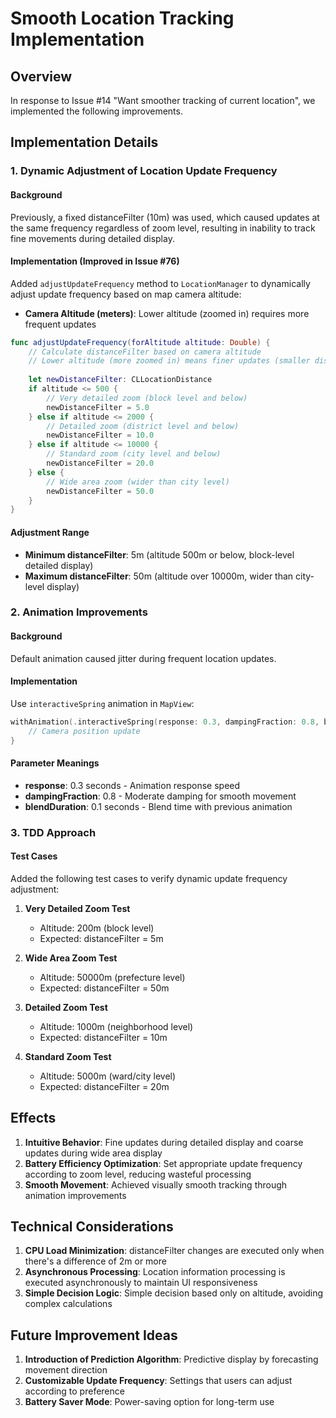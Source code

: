 # Smooth Location Tracking Implementation

## Overview

In response to Issue #14 "Want smoother tracking of current location", we implemented the following improvements.

## Implementation Details

### 1. Dynamic Adjustment of Location Update Frequency

#### Background
Previously, a fixed distanceFilter (10m) was used, which caused updates at the same frequency regardless of zoom level, resulting in inability to track fine movements during detailed display.

#### Implementation (Improved in Issue #76)
Added `adjustUpdateFrequency` method to `LocationManager` to dynamically adjust update frequency based on map camera altitude:

- **Camera Altitude (meters)**: Lower altitude (zoomed in) requires more frequent updates

```swift
func adjustUpdateFrequency(forAltitude altitude: Double) {
    // Calculate distanceFilter based on camera altitude
    // Lower altitude (more zoomed in) means finer updates (smaller distanceFilter)
    
    let newDistanceFilter: CLLocationDistance
    if altitude <= 500 {
        // Very detailed zoom (block level and below)
        newDistanceFilter = 5.0
    } else if altitude <= 2000 {
        // Detailed zoom (district level and below)
        newDistanceFilter = 10.0
    } else if altitude <= 10000 {
        // Standard zoom (city level and below)
        newDistanceFilter = 20.0
    } else {
        // Wide area zoom (wider than city level)
        newDistanceFilter = 50.0
    }
}
```

#### Adjustment Range
- **Minimum distanceFilter**: 5m (altitude 500m or below, block-level detailed display)
- **Maximum distanceFilter**: 50m (altitude over 10000m, wider than city-level display)

### 2. Animation Improvements

#### Background
Default animation caused jitter during frequent location updates.

#### Implementation
Use `interactiveSpring` animation in `MapView`:

```swift
withAnimation(.interactiveSpring(response: 0.3, dampingFraction: 0.8, blendDuration: 0.1)) {
    // Camera position update
}
```

#### Parameter Meanings
- **response**: 0.3 seconds - Animation response speed
- **dampingFraction**: 0.8 - Moderate damping for smooth movement
- **blendDuration**: 0.1 seconds - Blend time with previous animation

### 3. TDD Approach

#### Test Cases
Added the following test cases to verify dynamic update frequency adjustment:

1. **Very Detailed Zoom Test**
   - Altitude: 200m (block level)
   - Expected: distanceFilter = 5m

2. **Wide Area Zoom Test**
   - Altitude: 50000m (prefecture level)
   - Expected: distanceFilter = 50m

3. **Detailed Zoom Test**
   - Altitude: 1000m (neighborhood level)
   - Expected: distanceFilter = 10m

4. **Standard Zoom Test**
   - Altitude: 5000m (ward/city level)
   - Expected: distanceFilter = 20m

## Effects

1. **Intuitive Behavior**: Fine updates during detailed display and coarse updates during wide area display
2. **Battery Efficiency Optimization**: Set appropriate update frequency according to zoom level, reducing wasteful processing
3. **Smooth Movement**: Achieved visually smooth tracking through animation improvements

## Technical Considerations

1. **CPU Load Minimization**: distanceFilter changes are executed only when there's a difference of 2m or more
2. **Asynchronous Processing**: Location information processing is executed asynchronously to maintain UI responsiveness
3. **Simple Decision Logic**: Simple decision based only on altitude, avoiding complex calculations

## Future Improvement Ideas

1. **Introduction of Prediction Algorithm**: Predictive display by forecasting movement direction
2. **Customizable Update Frequency**: Settings that users can adjust according to preference
3. **Battery Saver Mode**: Power-saving option for long-term use